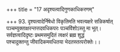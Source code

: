 +++
title = "17 अदृश्यत्वादिगुणकाधिकरणम्"

+++
93. दृश्यत्वादेर्निषेधो विकृतिमति भवत्यक्षरे सन्निकर्षात्  
पञ्चम्युक्ताक्षरन्तत्तदवधिकपरः पञ्चविंशोऽस्तु मा भूत्।  
सर्वज्ञत्वादिदृष्टः प्रथमसमुदितं त्वक्षरं ब्रह्म शुद्धं  
पश्चादुक्तन्तु जीवादिकमवधितया भेदतस्तत्परोक्तेः।।